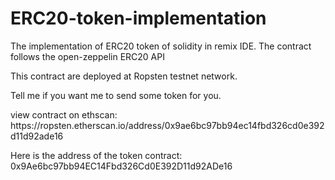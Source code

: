 # ERC20-token-implementation

<P>The implementation of ERC20 token of solidity in remix IDE. The contract follows the open-zeppelin ERC20 API</P>
<P>This contract are deployed at Ropsten testnet network.</P>
<P>Tell me if you want me to send some token for you.</P>
<P>view contract on ethscan: https://ropsten.etherscan.io/address/0x9ae6bc97bb94ec14fbd326cd0e392d11d92ade16</P>
<P>Here is the address of the token contract: 0x9Ae6bc97bb94EC14Fbd326Cd0E392D11d92ADe16</P>
